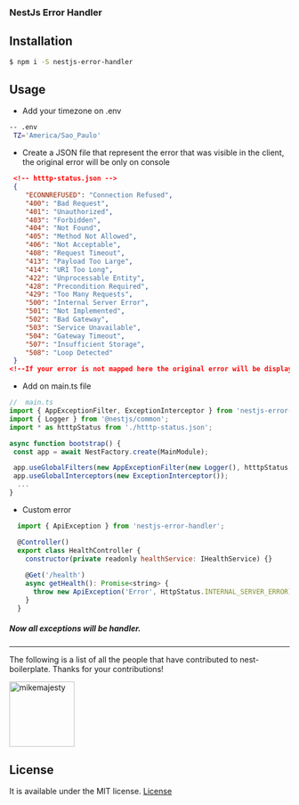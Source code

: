 ### NestJs Error Handler

## Installation
```bash
$ npm i -S nestjs-error-handler
```

## Usage

 - Add your timezone on .env
  ```bash
  -- .env
   TZ='America/Sao_Paulo'
  ```
   - Create a JSON file that represent the error that was visible in the client, the original error will be only on console
  ```json
   <!-- htttp-status.json -->
   {
      "ECONNREFUSED": "Connection Refused",
      "400": "Bad Request",
      "401": "Unauthorized",
      "403": "Forbidden",
      "404": "Not Found",
      "405": "Method Not Allowed",
      "406": "Not Acceptable",
      "408": "Request Timeout",
      "413": "Payload Too Large",
      "414": "URI Too Long",
      "422": "Unprocessable Entity",
      "428": "Precondition Required",
      "429": "Too Many Requests",
      "500": "Internal Server Error",
      "501": "Not Implemented",
      "502": "Bad Gateway",
      "503": "Service Unavailable",
      "504": "Gateway Timeout",
      "507": "Insufficient Storage",
      "508": "Loop Detected"
   }
  <!--If your error is not mapped here the original error will be displayed in the client.-->
  ```
   
   - Add on main.ts file
```js
//  main.ts
import { AppExceptionFilter, ExceptionInterceptor } from 'nestjs-error-handler';
import { Logger } from '@nestjs/common';
import * as htttpStatus from './htttp-status.json';

async function bootstrap() {
 const app = await NestFactory.create(MainModule);

 app.useGlobalFilters(new AppExceptionFilter(new Logger(), htttpStatus, process.env.TZ));
 app.useGlobalInterceptors(new ExceptionInterceptor());
  ...
}
```

  - Custom error
  ```js
    import { ApiException } from 'nestjs-error-handler';
  
    @Controller()
    export class HealthController {
      constructor(private readonly healthService: IHealthService) {}
    
      @Get('/health')
      async getHealth(): Promise<string> {
        throw new ApiException('Error', HttpStatus.INTERNAL_SERVER_ERROR);
      }
    }
  ```
##### Now all exceptions will be handler.

---

The following is a list of all the people that have contributed to nest-boilerplate. Thanks for your contributions!

[<img alt="mikemajesty" src="https://avatars1.githubusercontent.com/u/11630212?s=460&v=4&s=117" width="117">](https://github.com/mikemajesty)

## License

It is available under the MIT license.
[License](https://opensource.org/licenses/mit-license.php)
